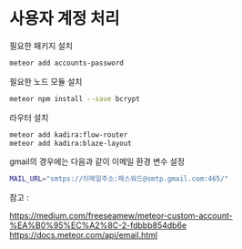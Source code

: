사용자 계정 처리
=====

필요한 패키지 설치

```bash
meteor add accounts-password
```

필요한 노드 모듈 설치
```bash
meteor npm install --save bcrypt
``` 

라우터 설치 
```bash
meteor add kadira:flow-router
meteor add kadira:blaze-layout
```


gmail의 경우에는 다음과 같이 이메일 환경 변수 설정

```bash
MAIL_URL="smtps://이메일주소:패스워드@smtp.gmail.com:465/"
```


참고 :

https://medium.com/freeseamew/meteor-custom-account-%EA%B0%95%EC%A2%8C-2-fdbbb854db6e
https://docs.meteor.com/api/email.html

